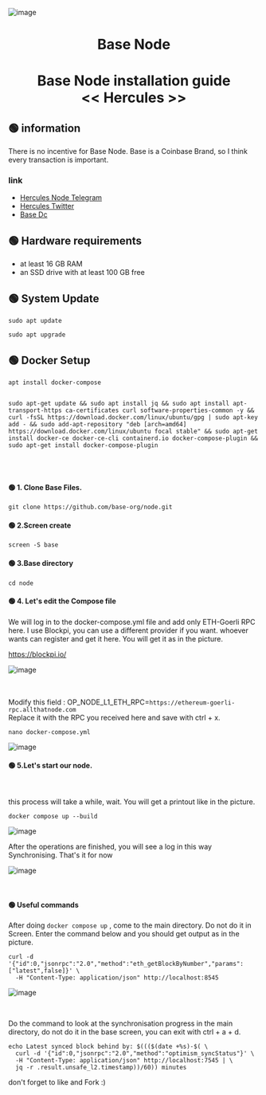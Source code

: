 ![image](https://user-images.githubusercontent.com/101635385/224575552-0347013d-400d-44a0-8ea7-955bb2fde062.png)


<h1 align="center"> Base Node </h1>
<h1 align="center"> Base Node installation guide <br> << Hercules >>
</h1>

## 🟢 information

There is no incentive for Base Node. 
Base is a Coinbase Brand, so I think every transaction is important. <br>


### link
 * [Hercules Node Telegram](https://t.me/HerculesNode)
 * [Hercules Twitter](https://twitter.com/Hercules4413)
 * [Base Dc](https://discord.gg/buildonbase)
 
 ## 🟢 Hardware requirements

 * at least 16 GB RAM
 * an SSD drive with at least 100 GB free


## 🟢 System Update
```shell
sudo apt update
```

```shell
sudo apt upgrade
```


## 🟢 Docker Setup

```shell
apt install docker-compose
```

```shell

sudo apt-get update && sudo apt install jq && sudo apt install apt-transport-https ca-certificates curl software-properties-common -y && curl -fsSL https://download.docker.com/linux/ubuntu/gpg | sudo apt-key add - && sudo add-apt-repository "deb [arch=amd64] https://download.docker.com/linux/ubuntu focal stable" && sudo apt-get install docker-ce docker-ce-cli containerd.io docker-compose-plugin && sudo apt-get install docker-compose-plugin

```
<br><br>

#### 🟢 1. Clone Base Files.

```
git clone https://github.com/base-org/node.git
```

#### 🟢 2.Screen create
```
screen -S base
```

#### 🟢 3.Base directory
```
cd node
```

#### 🟢 4. Let's edit the Compose file

We will log in to the docker-compose.yml file and add only ETH-Goerli RPC here. I use Blockpi, you can use a different provider if you want.
whoever wants can register and get it here. You will get it as in the picture.

https://blockpi.io/

![image](https://user-images.githubusercontent.com/101635385/224577347-9efa6881-6fde-42cd-843b-9378cb0bcd05.png)




<br><br>
Modify this field : OP_NODE_L1_ETH_RPC=`https://ethereum-goerli-rpc.allthatnode.com`
<br>
Replace it with the RPC you received here and save with ctrl + x.


```
nano docker-compose.yml
```

![image](https://user-images.githubusercontent.com/101635385/224575903-f8e376ab-e7ff-42c9-bd11-3518a35e2092.png)



#### 🟢 5.Let's start our node.

<br>

this process will take a while, wait. You will get a printout like in the picture. <br>

```
docker compose up --build
```

![image](https://user-images.githubusercontent.com/101635385/224575974-59704a03-6f97-4831-9461-03fee8d00793.png)


After the operations are finished, you will see a log in this way Synchronising. That's it for now

![image](https://user-images.githubusercontent.com/101635385/224576077-60d2aae7-5dbc-42a5-8881-42e7a29afb62.png)


<br>

#### 🟢 Useful commands


After doing `docker compose up` , come to the main directory. Do not do it in Screen. Enter the command below and you should get output as in the picture.

```
curl -d '{"id":0,"jsonrpc":"2.0","method":"eth_getBlockByNumber","params":["latest",false]}' \
  -H "Content-Type: application/json" http://localhost:8545
```
![image](https://user-images.githubusercontent.com/101635385/224576325-64d53939-3ea7-4527-84b9-e9f8f0aec477.png)

<br>


Do the command to look at the synchronisation progress in the main directory, do not do it in the base screen, you can exit with ctrl + a + d.

```
echo Latest synced block behind by: $((($(date +%s)-$( \
  curl -d '{"id":0,"jsonrpc":"2.0","method":"optimism_syncStatus"}' \
  -H "Content-Type: application/json" http://localhost:7545 | \
  jq -r .result.unsafe_l2.timestamp))/60)) minutes
```


don't forget to like and Fork :)
